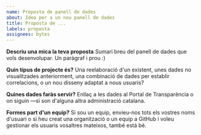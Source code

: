 ```yaml
---
name: Proposta de panell de dades
about: Idea per a un nou panell de dades
title: Proposta de ...
labels: proposta
assignees: bytes
---
```


**Descriu una mica la teva proposta**
Sumari breu del panell de dades que vols desenvolupar. Un paràgraf i prou :)

**Quin tipus de projecte és?**
Una reelaboració d'un existent, unes dades no visualitzades anteriorment, una combinació de dades per establir correlacions, o un nou disseny adaptat a nous usuaris? 

**Quines dades faràs servir?**
Enllaç a les dades al Portal de Transparència o on siguin —si son d'alguna altra administració catalana.

**Formes part d'un equip?**
Si sou un equip, envieu-nos tots els vostres noms d'usuari o si heu creat una organització o un equip a GitHub i voleu gestionar els usuaris vosaltres mateixos, també està bé.
